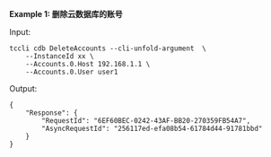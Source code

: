 **Example 1: 删除云数据库的账号**



Input: 

```
tccli cdb DeleteAccounts --cli-unfold-argument  \
    --InstanceId xx \
    --Accounts.0.Host 192.168.1.1 \
    --Accounts.0.User user1
```

Output: 
```
{
    "Response": {
        "RequestId": "6EF60BEC-0242-43AF-BB20-270359FB54A7",
        "AsyncRequestId": "256117ed-efa08b54-61784d44-91781bbd"
    }
}
```

